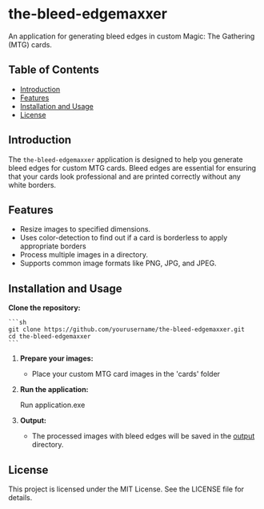 # the-bleed-edgemaxxer

An application for generating bleed edges in custom Magic: The Gathering (MTG) cards.

## Table of Contents

- [Introduction](#introduction)
- [Features](#features)
- [Installation and Usage](#installation)
- [License](#license)

## Introduction

The `the-bleed-edgemaxxer` application is designed to help you generate bleed edges for custom MTG cards. Bleed edges are essential for ensuring that your cards look professional and are printed correctly without any white borders.

## Features

- Resize images to specified dimensions.
- Uses color-detection to find out if a card is borderless to apply appropriate borders
- Process multiple images in a directory.
- Supports common image formats like PNG, JPG, and JPEG.

## Installation and Usage

**Clone the repository:**

    ```sh
    git clone https://github.com/yourusername/the-bleed-edgemaxxer.git
    cd the-bleed-edgemaxxer
    ```

1. **Prepare your images:**
    - Place your custom MTG card images in the 'cards' folder

2. **Run the application:**

    Run application.exe

3. **Output:**
    - The processed images with bleed edges will be saved in the [output](http://_vscodecontentref_/2) directory.

## License

This project is licensed under the MIT License. See the LICENSE file for details.